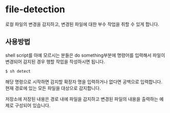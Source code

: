 # file-detection
로컬 파일의 변경을 감지하고, 변경된 파일에 대한 부수 작업을 취할 수 있게 합니다.

## 사용방법

shell script를 아예 모르시는 분들은 do something부분에 명령어를 입력해서 파일이 변경되어 감지된 경우 행할 작업을 작성하시면 됩니다.

```sh
$ sh detect
```

해당 명령으로 시작하면 감지할 확장자 명을 입력하거나 없다면 공백으로 입력합니다. 현재 경로에 있는 모든 파일을 대상으로 감지합니다.

저장소에 저장된 내용은 경로 내에 파일을 감지하고 변경된 파일의 내용을 출력하는 예제로 구성되어 있습니다.